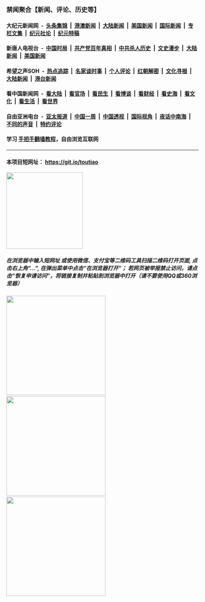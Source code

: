 ### 禁闻聚合【新闻、评论、历史等】

#### 大纪元新闻网 &nbsp;-&nbsp; [头条集锦](indexes/E头条集锦.md?t=02111222) &nbsp;|&nbsp; [港澳新闻](indexes/E港澳新闻.md?t=02111222)  &nbsp;|&nbsp; [大陆新闻](indexes/E大陆新闻.md?t=02111222) &nbsp;|&nbsp; [美国新闻](indexes/E美国新闻.md?t=02111222) &nbsp;|&nbsp; [国际新闻](indexes/E国际新闻.md?t=02111222) &nbsp;|&nbsp; [专栏文集](indexes/E专栏文集.md?t=02111222) &nbsp;|&nbsp; [纪元社论](indexes/E纪元社论.md?t=02111222) &nbsp;|&nbsp; [纪元特稿](indexes/E纪元特稿.md?t=02111222) 

#### 新唐人电视台 &nbsp;-&nbsp; [中国时局](indexes/N中国时局.md?t=02111222) &nbsp;|&nbsp; [共产党百年真相](indexes/N共产党百年真相.md?t=02111222) &nbsp;|&nbsp; [中共杀人历史](indexes/N中共杀人历史.md?t=02111222) &nbsp;|&nbsp; [文史漫步](indexes/N文史漫步.md?t=02111222) &nbsp;|&nbsp; [大陆新闻](indexes/N大陆新闻.md?t=02111222) &nbsp;|&nbsp; [美国新闻](indexes/N美国新闻.md?t=02111222)

#### 希望之声SOH &nbsp;-&nbsp; [热点追踪](indexes/H热点追踪.md?t=02111222) &nbsp;|&nbsp; [名家谈时事](indexes/H名家谈时事.md?t=02111222) &nbsp;|&nbsp; [个人评论](indexes/H个人评论.md?t=02111222)  &nbsp;|&nbsp; [红朝解密](indexes/H红朝解密.md?t=02111222) &nbsp;|&nbsp; [文化寻根](indexes/H文化寻根.md?t=02111222) &nbsp;|&nbsp; [大陆新闻](indexes/H大陆新闻.md?t=02111222) &nbsp;|&nbsp; [港台新闻](indexes/H港台新闻.md?t=02111222)

#### 看中国新闻网 &nbsp;-&nbsp; [看大陆](indexes/S看大陆.md?t=02111222) &nbsp;|&nbsp; [看官场](indexes/S看官场.md?t=02111222) &nbsp;|&nbsp; [看民生](indexes/S看民生.md?t=02111222)  &nbsp;|&nbsp; [看博谈](indexes/S看博谈.md?t=02111222) &nbsp;|&nbsp; [看财经](indexes/S看财经.md?t=02111222) &nbsp;|&nbsp; [看史海](indexes/S看史海.md?t=02111222) &nbsp;|&nbsp; [看文化](indexes/S看文化.md?t=02111222) &nbsp;|&nbsp; [看生活](indexes/S看生活.md?t=02111222) &nbsp;|&nbsp; [看世界](indexes/S看世界.md?t=02111222)

#### 自由亚洲电台 &nbsp;-&nbsp; [亚太报道](indexes/R亚太报道.md?t=02111222) &nbsp;|&nbsp; [中国一周](indexes/R中国一周.md?t=02111222) &nbsp;|&nbsp; [中国透视](indexes/R中国透视.md?t=02111222)  &nbsp;|&nbsp; [国际视角](indexes/R国际视角.md?t=02111222) &nbsp;|&nbsp; [夜话中南海](indexes/R夜话中南海.md?t=02111222) &nbsp;|&nbsp; [不同的声音](indexes/R不同的声音.md?t=02111222) &nbsp;|&nbsp; [特约评论](indexes/R特约评论.md?t=02111222)

#### 学习 [手把手翻墙教程](https://github.com/gfw-breaker/guides/wiki)，自由浏览互联网

----

#### 本项目短网址： https://git.io/toutiao
<img src="https://raw.githubusercontent.com/gfw-breaker/banned-news/master/scripts/img/qr.png" width="200px"/>  

##### 在浏览器中输入短网址 或使用微信、支付宝等二维码工具扫描二维码打开页面, 点击右上角"...", 在弹出菜单中点击“在浏览器打开”； 若网页被举报禁止访问，请点击“恢复申请访问”，将链接复制并粘贴到浏览器中打开（请不要使用QQ或360浏览器）

<img src="https://raw.githubusercontent.com/gfw-breaker/banned-news/master/scripts/img/1.png" width="260px"/> &nbsp; <img src="https://raw.githubusercontent.com/gfw-breaker/banned-news/master/scripts/img/2.png" width="260px"/> &nbsp; <img src="https://raw.githubusercontent.com/gfw-breaker/banned-news/master/scripts/img/3.png" width="260px"/>
